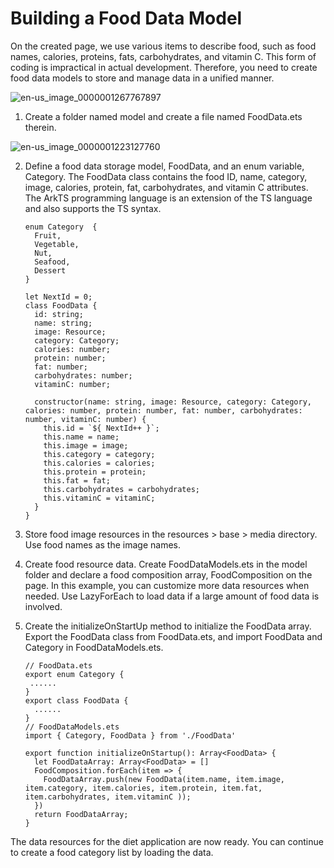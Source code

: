 # Building a Food Data Model


On the created page, we use various items to describe food, such as food names, calories, proteins, fats, carbohydrates, and vitamin C. This form of coding is impractical in actual development. Therefore, you need to create food data models to store and manage data in a unified manner.


![en-us_image_0000001267767897](figures/en-us_image_0000001267767897.png)


1. Create a folder named model and create a file named FoodData.ets therein.
   
![en-us_image_0000001223127760](figures/en-us_image_0000001223127760.png)
   
2. Define a food data storage model, FoodData, and an enum variable, Category. The FoodData class contains the food ID, name, category, image, calories, protein, fat, carbohydrates, and vitamin C attributes.
   The ArkTS programming language is an extension of the TS language and also supports the TS syntax.


   ```
   enum Category  {
     Fruit,
     Vegetable,
     Nut,
     Seafood,
     Dessert
   }

   let NextId = 0;
   class FoodData {
     id: string;
     name: string;
     image: Resource;
     category: Category;
     calories: number;
     protein: number;
     fat: number;
     carbohydrates: number;
     vitaminC: number;

     constructor(name: string, image: Resource, category: Category, calories: number, protein: number, fat: number, carbohydrates: number, vitaminC: number) {
       this.id = `${ NextId++ }`;
       this.name = name;
       this.image = image;
       this.category = category;
       this.calories = calories;
       this.protein = protein;
       this.fat = fat;
       this.carbohydrates = carbohydrates;
       this.vitaminC = vitaminC;
     }
   }
   ```

3. Store food image resources in the resources > base > media directory. Use food names as the image names.

4. Create food resource data. Create FoodDataModels.ets in the model folder and declare a food composition array, FoodComposition on the page.
   In this example, you can customize more data resources when needed. Use LazyForEach to load data if a large amount of food data is involved. 

5. Create the initializeOnStartUp method to initialize the FoodData array. Export the FoodData class from FoodData.ets, and import FoodData and Category in FoodDataModels.ets.

   ```
   // FoodData.ets
   export enum Category {
    ......
   }
   export class FoodData {
     ......
   }
   // FoodDataModels.ets
   import { Category, FoodData } from './FoodData'

   export function initializeOnStartup(): Array<FoodData> {
     let FoodDataArray: Array<FoodData> = []
     FoodComposition.forEach(item => {
       FoodDataArray.push(new FoodData(item.name, item.image, item.category, item.calories, item.protein, item.fat, item.carbohydrates, item.vitaminC ));
     })
     return FoodDataArray;
   }
   ```


The data resources for the diet application are now ready. You can continue to create a food category list by loading the data.
